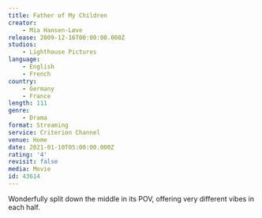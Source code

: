 ```yaml
---
title: Father of My Children
creator:
    - Mia Hansen-Løve
release: 2009-12-16T00:00:00.000Z
studios:
    - Lighthouse Pictures
language:
    - English
    - French
country:
    - Germany
    - France
length: 111
genre:
    - Drama
format: Streaming
service: Criterion Channel
venue: Home
date: 2021-01-10T05:00:00.000Z
rating: '4'
revisit: false
media: Movie
id: 43614
---
```


Wonderfully split down the middle in its POV, offering very different vibes in each half.
